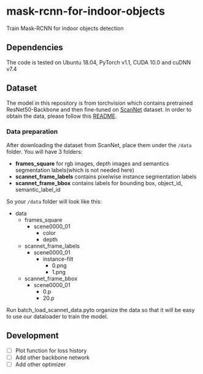 # mask-rcnn-for-indoor-objects
Train Mask-RCNN for indoor objects detection

## Dependencies

The code is tested on Ubuntu 18.04, PyTorch v1.1, CUDA 10.0 and cuDNN v7.4

## Dataset
The model in this repository is from torchvision which contains pretrained ResNet50-Backbone and then fine-tuned on [ScanNet](http://kaldir.vc.in.tum.de/scannet_benchmark/) dataset. In order to obtain the data, please follow this [README](https://github.com/facebookresearch/votenet/blob/master/scannet/README.md).

### Data preparation
After downloading the dataset from ScanNet, place them under the `/data` folder. You will have 3 folders:

- **frames_square** for rgb images, depth images and semantics segmentation labels(which is not needed here)
- **scannet_frame_labels** contains pixelwise instance segmentation labels
- **scannet_frame_bbox** contains labels for bounding box, object_id, semantic_label_id

So your `/data` folder will look like this:
- data
  - frames_square
    - scene0000_01
      - color
      - depth
  - scannet_frame_labels
    - scene0000_01
      - instance-filt
        - 0.png
        - 1.png
  - scannet_frame_bbox
    - scene0000_01
      - 0.p
      - 20.p

Run batch_load_scannet_data.pyto organize the data so that it will be easy to use our dataloader to train the model.



## Development

- [ ] Plot function for loss history
- [ ] Add other backbone network
- [ ] Add other optimizer